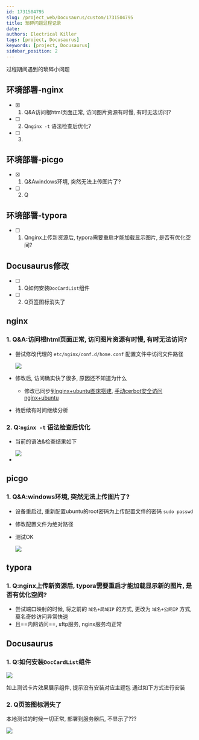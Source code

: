 ```yaml
---
id: 1731504795
slug: /project_web/Docusaurus/custom/1731504795
title: 琐碎问题过程记录
date: 
authors: Electrical Killer
tags: [project, Docusaurus]
keywords: [project, Docusaurus]
sidebar_position: 2
---
```


过程期间遇到的琐碎小问题

<!-- truncate -->

## 环境部署-nginx

- [x] 1. Q&A访问根html页面正常, 访问图片资源有时慢, 有时无法访问?
- [ ] 2.  Q`nginx -t` 语法检查后优化?
- [ ] 3. 

## 环境部署-picgo

- [x] 1. Q&Awindows环境, 突然无法上传图片了?
- [ ] 2. Q

## 环境部署-typora

- [ ] 1. Qnginx上传新资源后, typora需要重启才能加载显示图片, 是否有优化空间?

## Docusaurus修改

- [ ] 1. Q如何安装`DocCardList`组件
- [ ] 2. Q页签图标消失了

## nginx

### 1. Q&A:访问根html页面正常, 访问图片资源有时慢, 有时无法访问?

- 尝试修改代理的 `etc/nginx/conf.d/home.conf` 配置文件中访问文件路径

    <img src="https://img.eksnotebook.com/images/Snipaste_2024-10-07_18-26-40.png" />
  
- 修改后, 访问确实快了很多, 原因还不知道为什么

    - 修改已同步到[nginx+ubuntu图床搭建](https://wiki.eksnotebook.com/docs/project_web/Docusaurus/deploy/1731504844), [手动cerbot安全访问nginx+ubuntu](https://wiki.eksnotebook.com/docs/project_web/Docusaurus/deploy/1731504861)

- 待后续有时间继续分析

### 2. Q:`nginx -t` 语法检查后优化

- 当前的语法&检查结果如下

    <img src="https://img.eksnotebook.com/images/Snipaste_2024-10-07_19-16-00.png"  />

- 

## picgo

### 1. Q&A:windows环境, 突然无法上传图片了?

- 设备重启过, 重新配置ubuntu的root密码为上传配置文件的密码 `sudo passwd`

- 修改配置文件为绝对路径

- 测试OK

    ![](https://img.eksnotebook.com/images/202410071935439.png)

## typora

### 1. Q:nginx上传新资源后, typora需要重启才能加载显示新的图片, 是否有优化空间?

- 尝试端口映射的时候, 将之前的 `域名+局域IP` 的方式, 更改为 `域名+公网IP` 方式, 莫名奇妙访问异常快速
- 且==内网访问==, sftp服务, nginx服务均正常

## Docusaurus

### 1. Q:如何安装`DocCardList`组件

<img src="https://img.eksnotebook.com/images/202411162302182.png"/>

如上测试卡片效果展示组件, 提示没有安装对应主题包
通过如下方式进行安装

### 2. Q页签图标消失了

本地测试的时候一切正常, 部署到服务器后, 不显示了???

<img src="https://img.eksnotebook.com/images/202411202318252.png"/>




